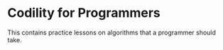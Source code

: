 # Codility for Programmers

This contains practice lessons on algorithms that a programmer should take.
